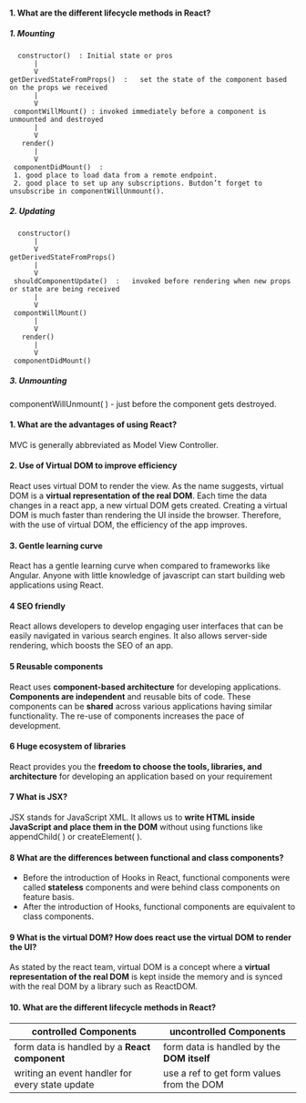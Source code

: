 #### 1. What are the different lifecycle methods in React?
##### 1. Mounting
```
  constructor()  : Initial state or pros 
      |
      V
getDerivedStateFromProps()  :   set the state of the component based on the props we received 
      |
      V
 compontWillMount() : invoked immediately before a component is unmounted and destroyed
      |
      V
   render()
      |
      V
 componentDidMount()  :  
 1. good place to load data from a remote endpoint. 
 2. good place to set up any subscriptions. Butdon’t forget to unsubscribe in componentWillUnmount().
 ```  
##### 2. Updating
```
  constructor() 
      |
      V
getDerivedStateFromProps()    
      |
      V
 shouldComponentUpdate()  :   invoked before rendering when new props or state are being received
      |
      V
 compontWillMount() 
      |
      V
   render()
      |
      V
 componentDidMount()  
 ```
 
##### 3. Unmounting

componentWillUnmount( ) -  just before the component gets destroyed.



#### 1. What are the advantages of using React?
MVC is generally abbreviated as Model View Controller.

#### 2. **Use of Virtual DOM to improve efficiency**       
React uses virtual DOM to render the view. As the name suggests, virtual DOM is a **virtual representation of the real DOM**. Each time the data changes in a react app, a new virtual DOM gets created. Creating a virtual DOM is much faster than rendering the UI inside the browser. Therefore, with the use of virtual DOM, the efficiency of the app improves.

#### 3. **Gentle learning curve**       
React has a gentle learning curve when compared to frameworks like Angular. Anyone with little knowledge of javascript can start building web applications using React.

#### 4 **SEO friendly**     
React allows developers to develop engaging user interfaces that can be easily navigated in various search engines. It also allows server-side rendering, which boosts the SEO of an app.

#### 5 **Reusable components**     
React uses **component-based architecture** for developing applications. **Components are independent** and reusable bits of code. These components can be 
**shared** across various applications having similar functionality. The re-use of components increases the pace of development.   

#### 6 **Huge ecosystem of libraries**
React provides you the **freedom to choose the tools, libraries, and architecture** for developing an application based on your requirement

#### 7 What is JSX?
JSX stands for JavaScript XML.
It allows us to **write HTML inside JavaScript and place them in the DOM** without using functions like appendChild( ) or createElement( ).

#### 8 What are the differences between functional and class components?
* Before the introduction of Hooks in React, functional components were called **stateless** components and were behind class components on feature basis. 
* After the introduction of Hooks, functional components are equivalent to class components.

#### 9 What is the virtual DOM? How does react use the virtual DOM to render the UI?
As stated by the react team, virtual DOM is a concept where a **virtual representation of the real DOM** is kept inside the memory and is synced with the real DOM by a library such as ReactDOM.

#### 10. What are the different lifecycle methods in React?
controlled Components | uncontrolled Components
------------ | -------------
form data is handled by a **React component** | form data is handled by the **DOM itself**
writing an event handler for every state update | use a ref to get form values from the DOM





